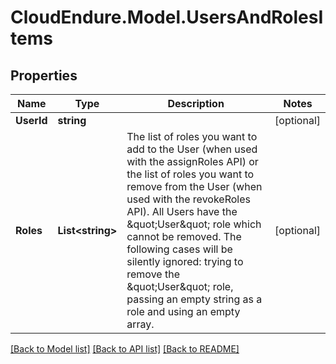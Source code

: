 # CloudEndure.Model.UsersAndRolesItems
## Properties

Name | Type | Description | Notes
------------ | ------------- | ------------- | -------------
**UserId** | **string** |  | [optional] 
**Roles** | **List&lt;string&gt;** | The list of roles you want to add to the User (when used with the assignRoles API) or the list of roles you want to remove from the User (when used with the revokeRoles API). All Users have the \&quot;User\&quot; role which cannot be removed.  The following cases will be silently ignored: trying to remove the \&quot;User\&quot; role, passing an empty string as a role and using an empty array.  | [optional] 

[[Back to Model list]](../README.md#documentation-for-models) [[Back to API list]](../README.md#documentation-for-api-endpoints) [[Back to README]](../README.md)


